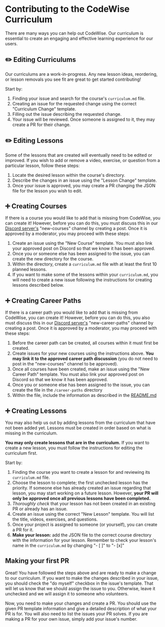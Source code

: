 # Contributing to the CodeWise Curriculum

There are many ways you can help out CodeWise. Our curriculum is essential to create an engaging and effective learning experience for our users.

## ✏️ Editing Curriculums

Our curriculums are a work-in-progress. Any new lesson ideas, reordering, or lesson removals you see fit are great to get started contributing!

Start by:
1. Finding your issue and search for the course's `curriculum.md` file.
2. Creating an issue for the requested change using the correct "Curriculum Change" template.
3. Filling out the issue describing the requested change.
4. Your issue will be reviewed. Once someone is assigned to it, they may create a PR for their change.

## ✏️ Editing Lessons

Some of the lessons that are created will eventually need to be edited or improved. If you wish to add or remove a video, exercise, or question from a particular lesson, follow these steps:

1. Locate the desired lesson within the course's directory.
2. Describe the changes in an issue using the "Lesson Change" template.
3. Once your issue is approved, you may create a PR changing the JSON file for the lesson you wish to edit.

## ➕ Creating Courses

If there is a course you would like to add that is missing from CodeWise, you can create it! However, before you can do this, you must discuss this in our [Discord server's](https://discord.gg/XcUEkuecSb) "new-courses" channel by creating a post. Once it is approved by a moderator, you may proceed with these steps:

1. Create an issue using the "New Course" template. You must also link your approved post on Discord so that we know it has been approved.
2. Once you or someone else has been assigned to the issue, you can create the new directory for the course.
3. Within the directory, create a `curriculum.md` file with at least the first 10 planned lessons.
4. If you want to make some of the lessons within your `curriculum.md`, you will need to create a new issue following the instructions for creating lessons described below.

## ➕ Creating Career Paths

If there is a career path you would like to add that is missing from CodeWise, you can create it! However, before you can do this, you also must discuss this in our [Discord server's](https://discord.gg/XcUEkuecSb) "new-career-paths" channel by creating a post. Once it is approved by a moderator, you may proceed with these steps:

1. Before the career path can be created, all courses within it must first be created.
2. Create issues for your new courses using the instructions above. **You may link it to the approved career path discussion** (you do not need to post in the "new-courses" channel to be approved).
4. Once all courses have been created, make an issue using the "New Career Path" template. You must also link your approved post on Discord so that we know it has been approved.
5. Once you or someone else has been assigned to the issue, you can create the file in the `/career-paths` directory
6. Within the file, include the information as described in the [README.md](/README.md)

## ➕ Creating Lessons

You may also help us out by adding lessons from the curriculum that have not been added yet. Lessons must be created in order based on what is missing in the curriculum.

**You may only create lessons that are in the curriculum.** If you want to create a new lesson, you must follow the instructions for editing the curriculum first.

Start by:
1. Finding the course you want to create a lesson for and reviewing its `curriculum.md` file.
2. Choose the lesson to complete; the first unchecked lesson has the priority. If someone else has already created an issue regarding that lesson, you may start working on a future lesson. However, **your PR will only be approved once all previous lessons have been completed.**
3. _Thoroughly check_ that your lesson has not been created in an existing PR or already has an issue.
4. Create an issue using the correct "New Lesson" template. You will list the title, videos, exercises, and questions.
5. Once your project is assigned to someone (or yourself), you can create a PR for it.
6. **Make your lesson:** add the JSON file to the correct course directory with the information for your lesson. Remember to check your lesson's name in the `curriculum.md` by changing "- [ ]" to "- [x]"

## Making your first PR

Great! You have followed the steps above and are ready to make a change to our curriculum. If you want to make the changes described in your issue, you should check the "do myself" checkbox in the issue's template. That will let us know that we should assign the issue to you. Otherwise, leave it unchecked and we will assign it to someone who volunteers.

Now, you need to make your changes and create a PR. You should use the given PR template information and give a detailed description of what your PR is for. You will also need to list the issues your PR solves. If you are making a PR for your own issue, simply add your issue's number.
